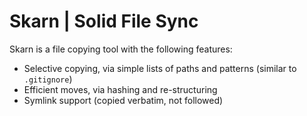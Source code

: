 Skarn | Solid File Sync
========================

Skarn is a file copying tool with the following features:

* Selective copying, via simple lists of paths and patterns (similar to `.gitignore`)
* Efficient moves, via hashing and re-structuring
* Symlink support (copied verbatim, not followed)
